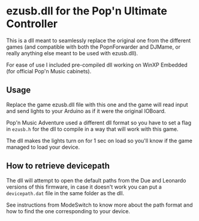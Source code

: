 # ezusb.dll for the Pop'n Ultimate Controller

This is a dll meant to seamlessly replace the original one from the different games (and compatible with both the PopnForwarder and DJMame, or really anything else meant to be used with ezusb.dll).

For ease of use I included pre-compiled dll working on WinXP Embedded (for official Pop'n Music cabinets).

## Usage

Replace the game ezusb.dll file with this one and the game will read input and send lights to your Arduino as if it were the original IOBoard.

Pop'n Music Adventure used a different dll format so you have to set a flag in `ezusb.h` for the dll to compile in a way that will work with this game.

The dll makes the lights turn on for 1 sec on load so you'll know if the game managed to load your device.

## How to retrieve devicepath

The dll will attempt to open the default paths from the Due and Leonardo versions of this firmware, in case it doesn't work you can put a `devicepath.dat` file in the same folder as the dll.

See instructions from ModeSwitch to know more about the path format and how to find the one corresponding to your device.